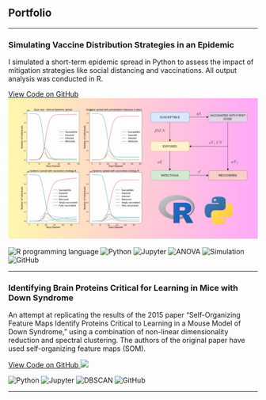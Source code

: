 ## Portfolio

---
### Simulating Vaccine Distribution Strategies in an Epidemic 

I simulated a short-term epidemic spread in Python to assess the impact of mitigation strategies like social distancing and vaccinations. All output analysis was conducted in R.

<a href="https://github.com/gaurikapse/Vaccination-and-Epidemic-Spread">
  View Code on GitHub
  <img src="images/Epidemic_Simulation_Thumbnail.png?raw=true"/>
</a>

<p> 
  <img src="https://img.shields.io/badge/R-white?logo=R&logoColor=blue" alt="R programming language" />
  <img src="https://img.shields.io/badge/Python-white?logo=Python" alt="Python" /> 
  <img src="https://img.shields.io/badge/Jupyter-white?logo=Jupyter" alt="Jupyter" /> 
  <img src="https://img.shields.io/badge/ANOVA-white" alt="ANOVA" />
  <img src="https://img.shields.io/badge/Simulation-white" alt="Simulation" /> 
  <img src="https://img.shields.io/badge/GitHub-white?logo=github&logoColor=black" alt="GitHub" /> 
</p>

---
### Identifying Brain Proteins Critical for Learning in Mice with Down Syndrome

An attempt at replicating the results of the 2015 paper “Self-Organizing Feature Maps Identify Proteins Critical to Learning in a Mouse Model of Down Syndrome,” using a combination of non-linear dimensionality reduction and spectral clustering. The authors of the original paper have used self-organizing feature maps (SOM).

<a href="#">
  View Code on GitHub
  <img src="images/#?raw=true"/>
</a>

<p> 
  <img src="https://img.shields.io/badge/Python-white?logo=Python" alt="Python" /> 
  <img src="https://img.shields.io/badge/Jupyter-white?logo=Jupyter" alt="Jupyter" /> 
  <img src="https://img.shields.io/badge/DBSCAN-white" alt="DBSCAN" />
  <img src="https://img.shields.io/badge/GitHub-white?logo=github&logoColor=black" alt="GitHub" /> 
</p>

---
